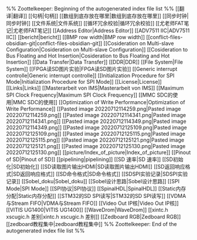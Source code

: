 %% Zoottelkeeper: Beginning of the autogenerated index file list  %%
 [[翻译|翻译]]
 [[句柄|句柄]]
 [[数组到底存放在哪里|数组到底存放在哪里]]
 [[同步时钟|同步时钟]]
 [[文件系统|文件系统]]
 [[循环冗余校验|循环冗余校验]]
 [[尤老师FAT笔记|尤老师FAT笔记]]
 [[Address Editor|Address Editor]]
 [[ADV7511 IIC|ADV7511 IIC]]
 [[bericht|bericht]]
 [[BMP row width|BMP row width]]
 [[conflict-files-obsidian-git|conflict-files-obsidian-git]]
 [[Cosideration on Multi-slave Configuration|Cosideration on Multi-slave Configuration]]
 [[Cosideration to Bus Floating and Hot Insertion|Cosideration to Bus Floating and Hot Insertion]]
 [[Data Transfer|Data Transfer]]
 [[DDR|DDR]]
 [[File System|File System]]
 [[FPGA读SD图片实验|FPGA读SD图片实验]]
 [[Generic interrupt controlle|Generic interrupt controlle]]
 [[Initialization Procedure for SPI Mode|Initialization Procedure for SPI Mode]]
 [[License|License]]
 [[Links|Links]]
 [[Masterarbeit von IMS|Masterarbeit von IMS]]
 [[Maximum SPI Clock Frequency|Maximum SPI Clock Frequency]]
 [[MMC SDC的使用|MMC SDC的使用]]
 [[Optimization of Write Performance|Optimization of Write Performance]]
 [[Pasted image 20220712114259.png|Pasted image 20220712114259.png]]
 [[Pasted image 20220712114341.png|Pasted image 20220712114341.png]]
 [[Pasted image 20220712114349.png|Pasted image 20220712114349.png]]
 [[Pasted image 20220712125109.png|Pasted image 20220712125109.png]]
 [[Pasted image 20220712125115.png|Pasted image 20220712125115.png]]
 [[Pasted image 20220712125121.png|Pasted image 20220712125121.png]]
 [[Pasted image 20220712125130.png|Pasted image 20220712125130.png]]
 [[picture/Index_of_picture|Index_of_picture]]
 [[Pinout of SD|Pinout of SD]]
 [[pipelining|pipelining]]
 [[SD 速率|SD 速率]]
 [[SD初始化|SD初始化]]
 [[SD读取图片输出HDMI|SD读取图片输出HDMI]]
 [[SD返回响应格式|SD返回响应格式]]
 [[SD命令格式|SD命令格式]]
 [[SDSPI实验记录|SDSPI实验记录]]
 [[Sobel_doku|Sobel_doku]]
 [[Sobel设计思路|Sobel设计思路]]
 [[SPI Mode|SPI Mode]]
 [[SPI协议|SPI协议]]
 [[SpinalHDL|SpinalHDL]]
 [[Static内存分配|Static内存分配]]
 [[STM32的SD SPI读写|STM32的SD SPI读写]]
 [[VDMA与Stream FIFO|VDMA与Stream FIFO]]
 [[Video Out IP核|Video Out IP核]]
 [[VITIS UG1400|VITIS UG1400]]
 [[WaveDrom|WaveDrom]]
 [[xintc.h xscugic.h 差别|xintc.h xscugic.h 差别]]
 [[Zedboard RGB|Zedboard RGB]]
 [[zedboard教程集中|zedboard教程集中]]
%% Zoottelkeeper: End of the autogenerated index file list  %%
